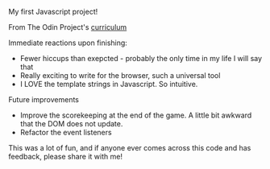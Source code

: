 My first Javascript project!

From The Odin Project's [curriculum](https://www.theodinproject.com/courses/web-development-101/lessons/rock-paper-scissors)

Immediate reactions upon finishing:
- Fewer hiccups than exepcted - probably the only time in my life I will say that
- Really exciting to write for the browser, such a universal tool
- I LOVE the template strings in Javascript. So intuitive.

Future improvements
- Improve the scorekeeping at the end of the game. A little bit awkward that the DOM does not update.
- Refactor the event listeners

This was a lot of fun, and if anyone ever comes across this code and has feedback, please share it with me!